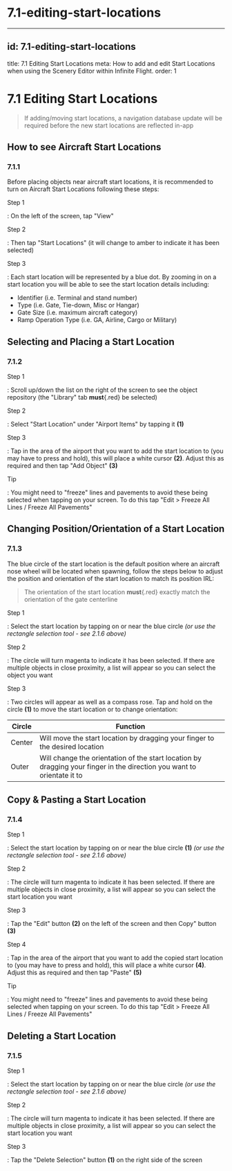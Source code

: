 # 7.1-editing-start-locations

---

## id: 7.1-editing-start-locations
title: 7.1 Editing Start Locations
meta: How to add and edit Start Locations when using the Scenery Editor within Infinite Flight.
order: 1

# 7.1 Editing Start Locations

> If adding/moving start locations, a navigation database update will be required before the new start locations are reflected in-app

## How to see Aircraft Start Locations

### 7.1.1

Before placing objects near aircraft start locations, it is recommended to turn on Aircraft Start Locations following these steps:

Step 1

: On the left of the screen, tap "View"

Step 2

: Then tap "Start Locations" (it will change to amber to indicate it has been selected)

Step 3

: Each start location will be represented by a blue dot. By zooming in on a start location you will be able to see the start location details including:

- Identifier (i.e. Terminal and stand number)
- Type (i.e. Gate, Tie-down, Misc or Hangar)
- Gate Size (i.e. maximum aircraft category)
- Ramp Operation Type (i.e. GA, Airline, Cargo or Military)

## Selecting and Placing a Start Location

### 7.1.2

Step 1

: Scroll up/down the list on the right of the screen to see the object repository (the "Library" tab **must**{.red} be selected)

Step 2

: Select "Start Location" under "Airport Items" by tapping it **(1)**

Step 3

: Tap in the area of the airport that you want to add the start location to (you may have to press and hold), this will place a white cursor **(2)**. Adjust this as required and then tap "Add Object" **(3)**

Tip

: You might need to "freeze" lines and pavements to avoid these being selected when tapping on your screen. To do this tap "Edit > Freeze All Lines / Freeze All Pavements"

## Changing Position/Orientation of a Start Location

### 7.1.3

The blue circle of the start location is the default position where an aircraft nose wheel will be located when spawning, follow the steps below to adjust the position and orientation of the start location to match its position IRL:

> The orientation of the start location **must**{.red} exactly match the orientation of the gate centerline

Step 1

: Select the start location by tapping on or near the blue circle *(or use the rectangle selection tool - see 2.1.6 above)*

Step 2

: The circle will turn magenta to indicate it has been selected. If there are multiple objects in close proximity, a list will appear so you can select the object you want

Step 3

: Two circles will appear as well as a compass rose. Tap and hold on the circle **(1)** to move the start location or to change orientation:

| **Circle** | **Function**                                                                                                           |
| ---------- | ---------------------------------------------------------------------------------------------------------------------- |
| Center     | Will move the start location by dragging your finger to the desired location                                           |
| Outer      | Will change the orientation of the start location by dragging your finger in the direction you want to orientate it to |

## Copy & Pasting a Start Location

### 7.1.4

Step 1

: Select the start location by tapping on or near the blue circle **(1)** *(or use the rectangle selection tool - see 2.1.6 above)*

Step 2

: The circle will turn magenta to indicate it has been selected. If there are multiple objects in close proximity, a list will appear so you can select the start location you want

Step 3

: Tap the "Edit" button **(2)** on the left of the screen and then Copy" button **(3)**

Step 4

: Tap in the area of the airport that you want to add the copied start location to (you may have to press and hold), this will place a white cursor **(4)**. Adjust this as required and then tap "Paste" **(5)**

Tip

: You might need to "freeze" lines and pavements to avoid these being selected when tapping on your screen. To do this tap "Edit > Freeze All Lines / Freeze All Pavements"

## Deleting a Start Location

### 7.1.5

Step 1

: Select the start location by tapping on or near the blue circle *(or use the rectangle selection tool - see 2.1.6 above)*

Step 2

: The circle will turn magenta to indicate it has been selected. If there are multiple objects in close proximity, a list will appear so you can select the start location you want

Step 3

: Tap the "Delete Selection" button **(1)** on the right side of the screen

